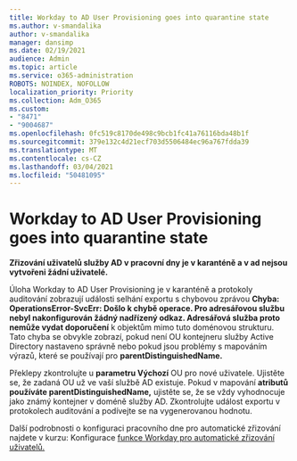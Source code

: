 ```yaml
---
title: Workday to AD User Provisioning goes into quarantine state
ms.author: v-smandalika
author: v-smandalika
manager: dansimp
ms.date: 02/19/2021
audience: Admin
ms.topic: article
ms.service: o365-administration
ROBOTS: NOINDEX, NOFOLLOW
localization_priority: Priority
ms.collection: Adm_O365
ms.custom:
- "8471"
- "9004687"
ms.openlocfilehash: 0fc519c8170de498c9bcb1fc41a76116bda48b1f
ms.sourcegitcommit: 379e132c4d21ecf703d5506484ec96a767fdda39
ms.translationtype: MT
ms.contentlocale: cs-CZ
ms.lasthandoff: 03/04/2021
ms.locfileid: "50481095"
---
```

# <a name="workday-to-ad-user-provisioning-goes-into-quarantine-state"></a>Workday to AD User Provisioning goes into quarantine state

**Zřizování uživatelů služby AD v pracovní dny je v karanténě a v ad nejsou vytvořeni žádní uživatelé.**

Úloha Workday to AD User Provisioning je v karanténě a protokoly auditování zobrazují události selhání exportu s chybovou zprávou **Chyba: OperationsError-SvcErr: Došlo k chybě operace. Pro adresářovou službu nebyl nakonfigurován žádný nadřízený odkaz. Adresářová služba proto nemůže vydat doporučení** k objektům mimo tuto doménovou strukturu. Tato chyba se obvykle zobrazí, pokud není OU kontejneru služby Active Directory nastaveno správně nebo pokud jsou problémy s mapováním výrazů, které se používají pro **parentDistinguishedName.**

Překlepy zkontrolujte u **parametru Výchozí** OU pro nové uživatele. Ujistěte se, že zadaná OU už ve vaší službě AD existuje. Pokud v mapování **atributů používáte parentDistinguishedName,** ujistěte se, že se vždy vyhodnocuje jako známý kontejner v doméně služby AD. Zkontrolujte událost exportu v protokolech auditování a podívejte se na vygenerovanou hodnotu.

Další podrobnosti o konfiguraci pracovního dne pro automatické zřizování najdete v kurzu: Konfigurace [funkce Workday pro automatické zřizování uživatelů.](https://docs.microsoft.com/azure/active-directory/saas-apps/workday-inbound-tutorial)

